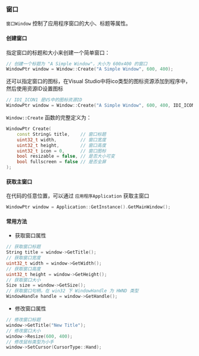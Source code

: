 ### 窗口

`窗口Window` 控制了应用程序窗口的大小、标题等属性。

#### 创建窗口

指定窗口的标题和大小来创建一个简单窗口：

```cpp
// 创建一个标题为 "A Simple Window"，大小为 600x400 的窗口
WindowPtr window = Window::Create("A Simple Window", 600, 400);
```

还可以指定窗口的图标，在Visual Studio中将ico类型的图标资源添加到程序中，然后使用资源ID设置图标

```cpp
// IDI_ICON1 是VS中的图标资源ID
WindowPtr window = Window::Create("A Simple Window", 600, 400, IDI_ICON1);
```

`Window::Create` 函数的完整定义为：

```cpp
WindowPtr Create(
    const String& title,    // 窗口标题
    uint32_t width,         // 窗口宽度
    uint32_t height,        // 窗口高度
    uint32_t icon = 0,      // 窗口图标
    bool resizable = false, // 是否大小可变
    bool fullscreen = false // 是否全屏
);
```

#### 获取主窗口

在代码的任意位置，可以通过 `应用程序Application` 获取主窗口

```cpp
WindowPtr window = Application::GetInstance().GetMainWindow();
```

#### 常用方法

- 获取窗口属性

```cpp
// 获取窗口标题
String title = window->GetTitle();
// 获取窗口宽度
uint32_t width = window->GetWidth();
// 获取窗口高度
uint32_t height = window->GetHeight();
// 获取窗口大小
Size size = window->GetSize();
// 获取窗口句柄，在 win32 下 WindowHandle 为 HWND 类型
WindowHandle handle = window->GetHandle();
```

- 修改窗口属性

```cpp
// 修改窗口标题
window->GetTitle("New Title");
// 修改窗口大小
window->Resize(600, 400);
// 修改鼠标类型为小手
window->SetCursor(CursorType::Hand);
```
